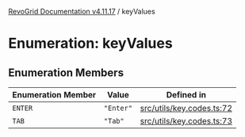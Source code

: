 [RevoGrid Documentation v4.11.17](README.md) / keyValues

# Enumeration: keyValues

## Enumeration Members

| Enumeration Member | Value | Defined in |
| ------ | ------ | ------ |
| `ENTER` | `"Enter"` | [src/utils/key.codes.ts:72](https://github.com/revolist/revogrid/blob/0844b37dbe4827c0b3ffa78b88f276b83e0fed00/src/utils/key.codes.ts#L72) |
| `TAB` | `"Tab"` | [src/utils/key.codes.ts:73](https://github.com/revolist/revogrid/blob/0844b37dbe4827c0b3ffa78b88f276b83e0fed00/src/utils/key.codes.ts#L73) |
